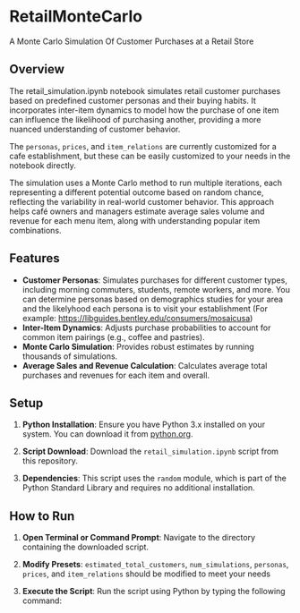 # RetailMonteCarlo
A Monte Carlo Simulation Of Customer Purchases at a Retail Store

## Overview
The retail_simulation.ipynb notebook simulates retail customer purchases based on predefined customer personas and their buying habits. It incorporates inter-item dynamics to model how the purchase of one item can influence the likelihood of purchasing another, providing a more nuanced understanding of customer behavior.

The `personas`, `prices`, and `item_relations` are currently customized for a cafe establishment, but these can be easily customized to your needs in the notebook directly.

The simulation uses a Monte Carlo method to run multiple iterations, each representing a different potential outcome based on random chance, reflecting the variability in real-world customer behavior. This approach helps café owners and managers estimate average sales volume and revenue for each menu item, along with understanding popular item combinations.

## Features
- **Customer Personas**: Simulates purchases for different customer types, including morning commuters, students, remote workers, and more.
You can determine personas based on demographics studies for your area and the likelyhood each persona is to visit your establishment (For example: https://libguides.bentley.edu/consumers/mosaicusa)
- **Inter-Item Dynamics**: Adjusts purchase probabilities to account for common item pairings (e.g., coffee and pastries).
- **Monte Carlo Simulation**: Provides robust estimates by running thousands of simulations.
- **Average Sales and Revenue Calculation**: Calculates average total purchases and revenues for each item and overall.

## Setup
1. **Python Installation**: Ensure you have Python 3.x installed on your system. You can download it from [python.org](https://www.python.org/downloads/).

2. **Script Download**: Download the `retail_simulation.ipynb` script from this repository.

3. **Dependencies**: This script uses the `random` module, which is part of the Python Standard Library and requires no additional installation.

## How to Run
1. **Open Terminal or Command Prompt**: Navigate to the directory containing the downloaded script.

2. **Modify Presets**: `estimated_total_customers`, `num_simulations`, `personas`, `prices`, and `item_relations` should be modified to meet your needs

3. **Execute the Script**: Run the script using Python by typing the following command:
